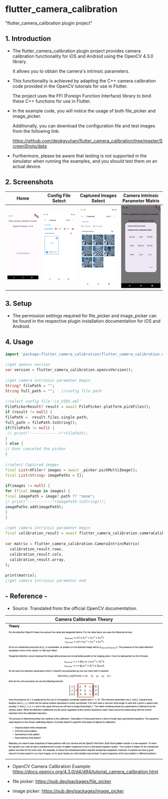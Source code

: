 # flutter_camera_calibration

"flutter_camera_calibration plugin project"

## 1. Introduction

* The flutter_camera_calibration plugin project provides camera calibration functionality for iOS and Android using the OpenCV 4.3.0 library. 

  It allows you to obtain the camera's intrinsic parameters.


* This functionality is achieved by adapting the C++ camera calibration code provided in the OpenCV tutorials for use in Flutter.
 
  The project uses the FFI (Foreign Function Interface) library to bind these C++ functions for use in Flutter.
 

* In the example code, you will notice the usage of both file_picker and image_picker. 
 
  Additionally, you can download the configuration file and test images from the following link: 
 
  https://github.com/deokgyuhan/flutter_camera_calibration/tree/master/ScreenShots/data


* Furthermore, please be aware that testing is not supported in the simulator when running the examples, and you should test them on an actual device.


## 2. Screenshots


| Home                            | Config File Select                                  | Captured Images Select                                    | Camera Intrinsic Parameter Matrix                                     |
|---------------------------------|-----------------------------------------------------|-----------------------------------------------------------|-----------------------------------------------------------------------|
| ![Home](ScreenShots/1_Home.png) | ![Config File Select](ScreenShots/2_ConfigFile_Select.png) | ![Captured Images Select](ScreenShots/3_Images_Select.png)| ![Camera Intrinsic Parameter Matrix](ScreenShots/4_Camera_Intrinsic_Parameter_Matrix.png) |



## 3. Setup

* The permission settings required for file_picker and image_picker can be found in the respective plugin installation documentation for iOS and Android.

## 4. Usage
```dart
import 'package:flutter_camera_calibration/flutter_camera_calibration.dart' as flutter_camera_calibration;

//get opencv version
var version = flutter_camera_calibration.opencvVersion();

//get camera intrinsic parameter begin
String? filePath = ""; 
String full_path = "";   //config file path

//select config file 'in_VID5.xml'
FilePickerResult? result = await FilePicker.platform.pickFiles();
if (result != null) {
filePath =  result.files.single.path;
full_path = filePath.toString();
if(filePath != null) {
 // print("------------->"+filePath); 
}
} else {
// User canceled the picker
}

//select Captured images
final List<XFile>? images = await _picker.pickMultiImage();
final List<String> imagePaths = [];

if(images != null) {
for (final image in images) {
final imagePath = image?.path ?? "none";
// print("-----------"+imagePath.toString());
imagePaths.add(imagePath);
}
}

//get camera intrinsic parameter begin
final calibration_result = await flutter_camera_calibration.cameraCalibrate(full_path, imagePaths);

var matrix = flutter_camera_calibration.CameraIntrincMatrix(
  calibration_result.rows,
  calibration_result.cols,
  calibration_result.array,
);

print(matrix);
//get camera intrinsic parameter end
```

## - Reference -

* Source: Translated from the official OpenCV documentation.

| Camera Calibration Theory                            | 
|------------------------------------------------------|
| ![Camera Calibration Theory](ScreenShots/0_opencv_camera_calibration_theory.png) |


* OpenCV Camera Calibration Example: https://docs.opencv.org/4.3.0/d4/d94/tutorial_camera_calibration.html

* file picker: https://pub.dev/packages/file_picker

* image picker: https://pub.dev/packages/image_picker

